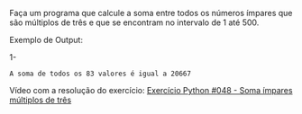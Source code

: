 Faça um programa que calcule a soma entre todos os números ímpares que são múltiplos de três e que se encontram no intervalo de 1 até 500.

Exemplo de Output:

1-
~~~
A soma de todos os 83 valores é igual a 20667
~~~

<p>Vídeo com a resolução do exercício: <a href="https://www.youtube.com/watch?v=iHjsUxNA-wo&list=PLvE-ZAFRgX8hnECDn1v9HNTI71veL3oW0&index=64" target="_blank">Exercício Python #048 - Soma ímpares múltiplos de três</a></p>